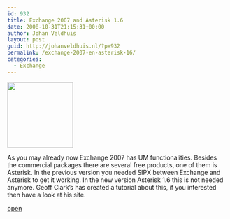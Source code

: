 ```yaml
---
id: 932
title: Exchange 2007 and Asterisk 1.6
date: 2008-10-31T21:15:31+00:00
author: Johan Veldhuis
layout: post
guid: http://johanveldhuis.nl/?p=932
permalink: /exchange-2007-en-asterisk-16/
categories:
  - Exchange
---
```

[<img class="alignnone size-thumbnail wp-image-931" title="Geogg Clark's Blog" src="https://i2.wp.com/johanveldhuis.nl/wp-content/uploads/2008/10/asterisk-150x150.jpg?resize=150%2C150" alt="" width="150" height="150" srcset="https://i0.wp.com/johanveldhuis.nl/wp-content/uploads/2008/10/asterisk.jpg?resize=150%2C150&ssl=1 150w, https://i1.wp.com/johanveldhuis.nl/wp-content/uploads//customers/johanveldhuis.nl/johanveldhuis.nl/httpd.www/wp-content/uploads/2008/10/asterisk.jpg?zoom=2&resize=150%2C150&ssl=1 300w, https://i1.wp.com/johanveldhuis.nl/wp-content/uploads//customers/johanveldhuis.nl/johanveldhuis.nl/httpd.www/wp-content/uploads/2008/10/asterisk.jpg?zoom=3&resize=150%2C150&ssl=1 450w" sizes="(max-width: 150px) 100vw, 150px" data-recalc-dims="1" />](https://i0.wp.com/johanveldhuis.nl/wp-content/uploads/2008/10/asterisk.jpg)

As you may already now Exchange 2007 has UM functionalities. Besides the commercial packages there are several free products, one of them is Asterisk. In the previous version you needed SIPX between Exchange and Asterisk to get it working. In the new version Asterisk 1.6 this is not needed anymore. Geoff Clark&#8217;s has created a tutorial about this, if you interested then have a look at his site.

<a href="http://blogs.technet.com/gclark/archive/2008/10/22/asterisk-1-6-0-exchange-2007-sp1-unified-messaging.aspx" target="_blank">open</a>